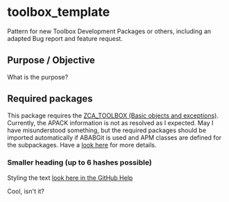 # toolbox_template
Pattern for new Toolbox Development Packages or others, including an adapted Bug report and feature request.

## Purpose / Objective
What is the purpose?

## Required packages
This package requires the [ZCA_TOOLBOX (Basic objects and exceptions)](https://github.com/JSB-Vienna/ZCA_TOOLBOX.git).
Currently, the APACK information is not as resolved as I expected. May I have misunderstood something, but the required packages should be imported automatically if ABABGit is used and APM classes are defined for the subpackages. Have a [look here](https://docs.abapgit.org/user-guide/reference/apack.html) for more details.

### Smaller heading (up to 6 hashes possible)

Styling the text [look here in the GitHub Help](https://docs.github.com/de/get-started/writing-on-github/getting-started-with-writing-and-formatting-on-github/basic-writing-and-formatting-syntax)

Cool, isn't it?


